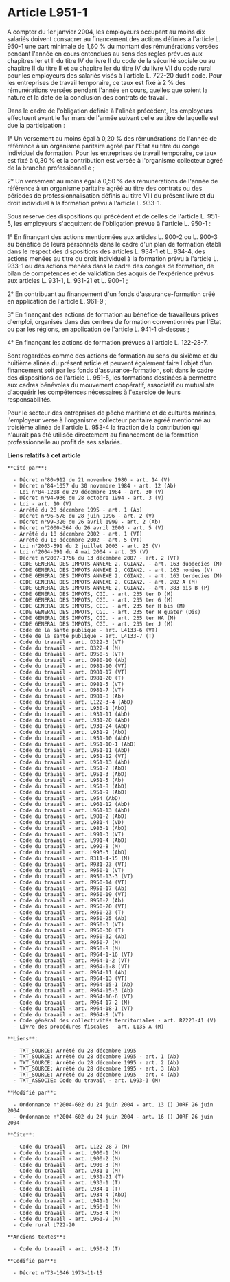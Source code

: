 # Article L951-1

A compter du 1er janvier 2004, les employeurs occupant au moins dix salariés doivent consacrer au financement des actions
définies à l'article L. 950-1 une part minimale de 1,60 % du montant des rémunérations versées pendant l'année en cours
entendues au sens des règles prévues aux chapitres Ier et II du titre IV du livre II du code de la sécurité sociale ou au
chapitre II du titre II et au chapitre Ier du titre IV du livre VII du code rural pour les employeurs des salariés visés à
l'article L. 722-20 dudit code. Pour les entreprises de travail temporaire, ce taux est fixé à 2 % des rémunérations versées
pendant l'année en cours, quelles que soient la nature et la date de la conclusion des contrats de travail.

Dans le cadre de l'obligation définie à l'alinéa précédent, les employeurs effectuent avant le 1er mars de l'année suivant
celle au titre de laquelle est due la participation :

1° Un versement au moins égal à 0,20 % des rémunérations de l'année de référence à un organisme paritaire agréé par l'Etat au
titre du congé individuel de formation. Pour les entreprises de travail temporaire, ce taux est fixé à 0,30 % et la
contribution est versée à l'organisme collecteur agréé de la branche professionnelle ;

2° Un versement au moins égal à 0,50 % des rémunérations de l'année de référence à un organisme paritaire agréé au titre des
contrats ou des périodes de professionnalisation définis au titre VIII du présent livre et du droit individuel à la formation
prévu à l'article L. 933-1.

Sous réserve des dispositions qui précèdent et de celles de l'article L. 951-5, les employeurs s'acquittent de l'obligation
prévue à l'article L. 950-1 :

1° En finançant des actions mentionnées aux articles L. 900-2 ou L. 900-3 au bénéfice de leurs personnels dans le cadre d'un
plan de formation établi dans le respect des dispositions des articles L. 934-1 et L. 934-4, des actions menées au titre du
droit individuel à la formation prévu à l'article L. 933-1 ou des actions menées dans le cadre des congés de formation, de
bilan de compétences et de validation des acquis de l'expérience prévus aux articles L. 931-1, L. 931-21 et L. 900-1 ;

2° En contribuant au financement d'un fonds d'assurance-formation créé en application de l'article L. 961-9 ;

3° En finançant des actions de formation au bénéfice de travailleurs privés d'emploi, organisés dans des centres de formation
conventionnés par l'Etat ou par les régions, en application de l'article L. 941-1 ci-dessus ;

4° En finançant les actions de formation prévues à l'article L. 122-28-7.

Sont regardées comme des actions de formation au sens du sixième et du huitième alinéa du présent article et peuvent
également faire l'objet d'un financement soit par les fonds d'assurance-formation, soit dans le cadre des dispositions de
l'article L. 951-5, les formations destinées à permettre aux cadres bénévoles du mouvement coopératif, associatif ou
mutualiste d'acquérir les compétences nécessaires à l'exercice de leurs responsabilités.

Pour le secteur des entreprises de pêche maritime et de cultures marines, l'employeur verse à l'organisme collecteur
paritaire agréé mentionné au troisième alinéa de l'article L. 953-4 la fraction de la contribution qui n'aurait pas été
utilisée directement au financement de la formation professionnelle au profit de ses salariés.

**Liens relatifs à cet article**

	**Cité par**:

	  - Décret n°80-912 du 21 novembre 1980 - art. 14 (V)
	  - Décret n°84-1057 du 30 novembre 1984 - art. 12 (Ab)
	  - Loi n°84-1208 du 29 décembre 1984 - art. 30 (V)
	  - Décret n°94-936 du 28 octobre 1994 - art. 3 (V)
	  - Loi - art. 10 (V)
	  - Arrêté du 28 décembre 1995 - art. 1 (Ab)
	  - Décret n°96-578 du 28 juin 1996 - art. 2 (V)
	  - Décret n°99-320 du 26 avril 1999 - art. 2 (Ab)
	  - Décret n°2000-364 du 26 avril 2000 - art. 5 (V)
	  - Arrêté du 18 décembre 2002 - art. 1 (VT)
	  - Arrêté du 18 décembre 2002 - art. 5 (VT)
	  - Loi n°2003-591 du 2 juillet 2003 - art. 25 (V)
	  - Loi n°2004-391 du 4 mai 2004 - art. 35 (V)
	  - Décret n°2007-1756 du 13 décembre 2007 - art. 2 (VT)
	  - CODE GENERAL DES IMPOTS ANNEXE 2, CGIAN2. - art. 163 duodecies (M)
	  - CODE GENERAL DES IMPOTS ANNEXE 2, CGIAN2. - art. 163 nonies (V)
	  - CODE GENERAL DES IMPOTS ANNEXE 2, CGIAN2. - art. 163 terdecies (M)
	  - CODE GENERAL DES IMPOTS ANNEXE 2, CGIAN2. - art. 202 A (M)
	  - CODE GENERAL DES IMPOTS ANNEXE 2, CGIAN2. - art. 383 bis B (P)
	  - CODE GENERAL DES IMPOTS, CGI. - art. 235 ter D (M)
	  - CODE GENERAL DES IMPOTS, CGI. - art. 235 ter G (M)
	  - CODE GENERAL DES IMPOTS, CGI. - art. 235 ter H bis (M)
	  - CODE GENERAL DES IMPOTS, CGI. - art. 235 ter H quater (Dis)
	  - CODE GENERAL DES IMPOTS, CGI. - art. 235 ter HA (M)
	  - CODE GENERAL DES IMPOTS, CGI. - art. 235 ter J (M)
	  - Code de la santé publique - art. L4133-6 (VT)
	  - Code de la santé publique - art. L4133-7 (T)
	  - Code du travail - art. D322-3 (VT)
	  - Code du travail - art. D322-4 (M)
	  - Code du travail - art. D950-5 (VT)
	  - Code du travail - art. D980-10 (Ab)
	  - Code du travail - art. D981-10 (VT)
	  - Code du travail - art. D981-17 (VT)
	  - Code du travail - art. D981-20 (T)
	  - Code du travail - art. D981-5 (VT)
	  - Code du travail - art. D981-7 (VT)
	  - Code du travail - art. D981-8 (Ab)
	  - Code du travail - art. L122-3-4 (AbD)
	  - Code du travail - art. L930-1 (AbD)
	  - Code du travail - art. L931-11 (AbD)
	  - Code du travail - art. L931-20 (AbD)
	  - Code du travail - art. L931-24 (AbD)
	  - Code du travail - art. L931-9 (AbD)
	  - Code du travail - art. L951-10 (AbD)
	  - Code du travail - art. L951-10-1 (AbD)
	  - Code du travail - art. L951-11 (AbD)
	  - Code du travail - art. L951-12 (VT)
	  - Code du travail - art. L951-13 (AbD)
	  - Code du travail - art. L951-2 (AbD)
	  - Code du travail - art. L951-3 (AbD)
	  - Code du travail - art. L951-5 (Ab)
	  - Code du travail - art. L951-8 (AbD)
	  - Code du travail - art. L951-9 (AbD)
	  - Code du travail - art. L954 (AbD)
	  - Code du travail - art. L961-12 (AbD)
	  - Code du travail - art. L961-13 (AbD)
	  - Code du travail - art. L981-2 (AbD)
	  - Code du travail - art. L981-4 (VD)
	  - Code du travail - art. L983-1 (AbD)
	  - Code du travail - art. L991-3 (VT)
	  - Code du travail - art. L991-4 (AbD)
	  - Code du travail - art. L992-8 (M)
	  - Code du travail - art. L993-3 (AbD)
	  - Code du travail - art. R311-4-15 (M)
	  - Code du travail - art. R931-23 (VT)
	  - Code du travail - art. R950-1 (VT)
	  - Code du travail - art. R950-13-3 (VT)
	  - Code du travail - art. R950-14 (VT)
	  - Code du travail - art. R950-17 (Ab)
	  - Code du travail - art. R950-19 (VT)
	  - Code du travail - art. R950-2 (Ab)
	  - Code du travail - art. R950-20 (VT)
	  - Code du travail - art. R950-23 (T)
	  - Code du travail - art. R950-25 (Ab)
	  - Code du travail - art. R950-3 (VT)
	  - Code du travail - art. R950-30 (T)
	  - Code du travail - art. R950-32 (Ab)
	  - Code du travail - art. R950-7 (M)
	  - Code du travail - art. R950-8 (M)
	  - Code du travail - art. R964-1-16 (VT)
	  - Code du travail - art. R964-1-2 (VT)
	  - Code du travail - art. R964-1-8 (VT)
	  - Code du travail - art. R964-11 (Ab)
	  - Code du travail - art. R964-13 (VT)
	  - Code du travail - art. R964-15-1 (Ab)
	  - Code du travail - art. R964-15-3 (Ab)
	  - Code du travail - art. R964-16-6 (VT)
	  - Code du travail - art. R964-17-2 (M)
	  - Code du travail - art. R964-18-1 (VT)
	  - Code du travail - art. R964-8 (VT)
	  - Code général des collectivités territoriales - art. R2223-41 (V)
	  - Livre des procédures fiscales - art. L135 A (M)

	**Liens**:

	  - TXT_SOURCE: Arrêté du 28 décembre 1995
	  - TXT_SOURCE: Arrêté du 28 décembre 1995 - art. 1 (Ab)
	  - TXT_SOURCE: Arrêté du 28 décembre 1995 - art. 2 (Ab)
	  - TXT_SOURCE: Arrêté du 28 décembre 1995 - art. 3 (Ab)
	  - TXT_SOURCE: Arrêté du 28 décembre 1995 - art. 4 (Ab)
	  - TXT_ASSOCIE: Code du travail - art. L993-3 (M)

	**Modifié par**:

	  - Ordonnance n°2004-602 du 24 juin 2004 - art. 13 () JORF 26 juin 2004
	  - Ordonnance n°2004-602 du 24 juin 2004 - art. 16 () JORF 26 juin 2004

	**Cite**:

	  - Code du travail - art. L122-28-7 (M)
	  - Code du travail - art. L900-1 (M)
	  - Code du travail - art. L900-2 (M)
	  - Code du travail - art. L900-3 (M)
	  - Code du travail - art. L931-1 (M)
	  - Code du travail - art. L931-21 (T)
	  - Code du travail - art. L933-1 (T)
	  - Code du travail - art. L934-1 (T)
	  - Code du travail - art. L934-4 (AbD)
	  - Code du travail - art. L941-1 (M)
	  - Code du travail - art. L950-1 (M)
	  - Code du travail - art. L953-4 (M)
	  - Code du travail - art. L961-9 (M)
	  - Code rural L722-20

	**Anciens textes**:

	  - Code du travail - art. L950-2 (T)

	**Codifié par**:

	  - Décret n°73-1046 1973-11-15
